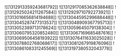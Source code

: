 ![[1312913359243681792]]
![[1312917085362638848]]
![[1312925024211267584]]
![[1312929710792273921]]
![[1313016656814194688]]
![[1313044595299688448]]
![[1313045287477313537]]
![[1313048909367795713]]
![[1313052389713178624]]
![[1313059645079138304]]
![[1313060795320852480]]
![[1313067169685487616]]
![[1313069506458193922]]
![[1313076411633025028]]
![[1313078802768068617]]
![[1313081267919876096]]
![[1313086108331245569]]
![[1313197380532043778]]
